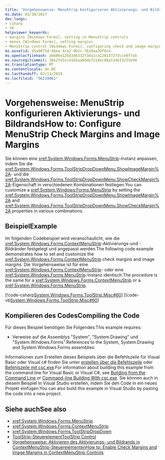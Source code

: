 ```yaml
---
title: 'Vorgehensweise: MenuStrip konfigurieren Aktivierungs- und Bildrands'
ms.date: 03/30/2017
dev_langs:
- csharp
- vb
helpviewer_keywords:
- margins [Windows Forms], setting in MenuStrip controls
- menus [Windows Forms], setting margins
- MenuStrip control [Windows Forms], configuring check and image margins
ms.assetid: 45a9075d-4bea-4ce2-9b2c-7619aa39f8ce
ms.openlocfilehash: ab606e126d346332f3da1ca1281372f3cce8f7ab
ms.sourcegitcommit: 30e2fe5cc4165aa6dde7218ec80a13def3255e98
ms.translationtype: MT
ms.contentlocale: de-DE
ms.lasthandoff: 02/13/2019
ms.locfileid: "56219061"
---
```

# <a name="how-to-configure-menustrip-check-margins-and-image-margins"></a><span data-ttu-id="c8b49-102">Vorgehensweise: MenuStrip konfigurieren Aktivierungs- und Bildrands</span><span class="sxs-lookup"><span data-stu-id="c8b49-102">How to: Configure MenuStrip Check Margins and Image Margins</span></span>
<span data-ttu-id="c8b49-103">Sie können eine <xref:System.Windows.Forms.MenuStrip>-Instanz anpassen, indem Sie die <xref:System.Windows.Forms.ToolStripDropDownMenu.ShowImageMargin%2A>- und die <xref:System.Windows.Forms.ToolStripDropDownMenu.ShowCheckMargin%2A>-Eigenschaft in verschiedenen Kombinationen festlegen.</span><span class="sxs-lookup"><span data-stu-id="c8b49-103">You can customize a <xref:System.Windows.Forms.MenuStrip> by setting the <xref:System.Windows.Forms.ToolStripDropDownMenu.ShowImageMargin%2A> and <xref:System.Windows.Forms.ToolStripDropDownMenu.ShowCheckMargin%2A> properties in various combinations.</span></span>  
  
## <a name="example"></a><span data-ttu-id="c8b49-104">Beispiel</span><span class="sxs-lookup"><span data-stu-id="c8b49-104">Example</span></span>  
 <span data-ttu-id="c8b49-105">Im folgenden Codebeispiel wird veranschaulicht, wie die <xref:System.Windows.Forms.ContextMenuStrip>-Aktivierungs-und -Bildränder festgelegt und angepasst werden.</span><span class="sxs-lookup"><span data-stu-id="c8b49-105">The following code example demonstrates how to set and customize the <xref:System.Windows.Forms.ContextMenuStrip> check margins and image margins.</span></span> <span data-ttu-id="c8b49-106">Die Vorgehensweise ist für eine <xref:System.Windows.Forms.ContextMenuStrip>- oder eine <xref:System.Windows.Forms.MenuStrip>-Instanz identisch.</span><span class="sxs-lookup"><span data-stu-id="c8b49-106">The procedure is the same for a <xref:System.Windows.Forms.ContextMenuStrip> or a <xref:System.Windows.Forms.MenuStrip>.</span></span>  
  
 [!code-csharp[System.Windows.Forms.ToolStrip.Misc#60](../../../../samples/snippets/csharp/VS_Snippets_Winforms/System.Windows.Forms.ToolStrip.Misc/CS/Program.cs#60)]
 [!code-vb[System.Windows.Forms.ToolStrip.Misc#60](../../../../samples/snippets/visualbasic/VS_Snippets_Winforms/System.Windows.Forms.ToolStrip.Misc/VB/Program.vb#60)]  
  
## <a name="compiling-the-code"></a><span data-ttu-id="c8b49-107">Kompilieren des Codes</span><span class="sxs-lookup"><span data-stu-id="c8b49-107">Compiling the Code</span></span>  
 <span data-ttu-id="c8b49-108">Für dieses Beispiel benötigen Sie Folgendes:</span><span class="sxs-lookup"><span data-stu-id="c8b49-108">This example requires:</span></span>  
  
-   <span data-ttu-id="c8b49-109">Verweise auf die Assemblys "System", "System.Drawing" und "System.Windows.Forms".</span><span class="sxs-lookup"><span data-stu-id="c8b49-109">References to the System, System.Drawing and System.Windows.Forms assemblies.</span></span>  
  
 <span data-ttu-id="c8b49-110">Informationen zum Erstellen dieses Beispiels über die Befehlszeile für Visual Basic oder Visual c# finden Sie unter [erstellen über die Befehlszeile](../../../visual-basic/reference/command-line-compiler/building-from-the-command-line.md) oder [Befehlszeile mit csc.exe](../../../csharp/language-reference/compiler-options/command-line-building-with-csc-exe.md).</span><span class="sxs-lookup"><span data-stu-id="c8b49-110">For information about building this example from the command line for Visual Basic or Visual C#, see [Building from the Command Line](../../../visual-basic/reference/command-line-compiler/building-from-the-command-line.md) or [Command-line Building With csc.exe](../../../csharp/language-reference/compiler-options/command-line-building-with-csc-exe.md).</span></span> <span data-ttu-id="c8b49-111">Sie können auch in diesem Beispiel in Visual Studio erstellen, indem Sie den Code in ein neues Projekt einfügen.</span><span class="sxs-lookup"><span data-stu-id="c8b49-111">You can also build this example in Visual Studio by pasting the code into a new project.</span></span>  
  
## <a name="see-also"></a><span data-ttu-id="c8b49-112">Siehe auch</span><span class="sxs-lookup"><span data-stu-id="c8b49-112">See also</span></span>
- <xref:System.Windows.Forms.MenuStrip>
- <xref:System.Windows.Forms.ContextMenuStrip>
- <xref:System.Windows.Forms.ToolStripDropDown>
- [<span data-ttu-id="c8b49-113">ToolStrip-Steuerelement</span><span class="sxs-lookup"><span data-stu-id="c8b49-113">ToolStrip Control</span></span>](../../../../docs/framework/winforms/controls/toolstrip-control-windows-forms.md)
- [<span data-ttu-id="c8b49-114">Vorgehensweise: Aktivieren des Aktivierungs- und Bildrands in ContextMenuStrip-Steuerelementen</span><span class="sxs-lookup"><span data-stu-id="c8b49-114">How to: Enable Check Margins and Image Margins in ContextMenuStrip Controls</span></span>](../../../../docs/framework/winforms/controls/how-to-enable-check-margins-and-image-margins-in-contextmenustrip-controls.md)
